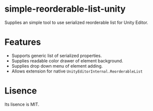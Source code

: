 # simple-reorderable-list-unity
Supplies an simple tool to use serialized reorderable list for Unity Editor.

# Features
- Supports generic list of serialized properties.
- Supplies readable color drawer of element background.
- Supplies drop down menu of element adding.
- Allows extension for native `UnityEditorInternal.ReorderableList`

# Lisence
Its lisence is MIT.
